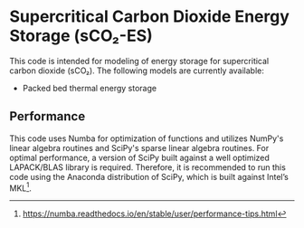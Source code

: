# Supercritical Carbon Dioxide Energy Storage (sCO₂-ES)

This code is intended for modeling of energy storage for supercritical carbon dioxide (sCO₂). 
The following models are currently available:

- Packed bed thermal energy storage

## Performance

This code uses Numba for optimization of functions and utilizes NumPy's linear algebra routines
and SciPy's sparse linear algebra routines. For optimal performance, a version of SciPy built against a well
optimized LAPACK/BLAS library is required. Therefore, it is recommended to run this code using the 
Anaconda distribution of SciPy, which is built against Intel’s MKL[^1].

[^1]: https://numba.readthedocs.io/en/stable/user/performance-tips.html
